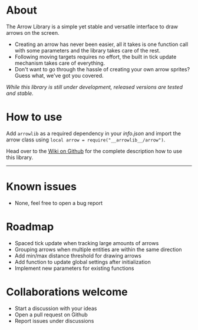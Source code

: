 # About

The Arrow Library is a simple yet stable and versatile interface to draw arrows on the screen.

-   Creating an arrow has never been easier, all it takes is one function call with some parameters and the library takes care of the rest.
-   Following moving targets requires no effort, the built in tick update mechanism takes care of everything.
-   Don't want to go through the hassle of creating your own arrow sprites? Guess what, we've got you covered.

_While this library is still under development, released versions are tested and stable._

# How to use

Add `arrowlib` as a required dependency in your _info.json_ and import the arrow class using `local arrow = require("__arrowlib__/arrow")`.

Head over to the [Wiki on Github](https://github.com/Subject-314159/arrowlib/wiki) for the complete description how to use this library.

---

# Known issues

-   None, feel free to open a bug report

# Roadmap

-   Spaced tick update when tracking large amounts of arrows
-   Grouping arrows when multiple entities are within the same direction
-   Add min/max distance threshold for drawing arrows
-   Add function to update global settings after initialization
-   Implement new parameters for existing functions

# Collaborations welcome

-   Start a discussion with your ideas
-   Open a pull request on Github
-   Report issues under discussions
